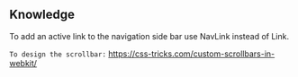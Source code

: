 ## Knowledge

To add an active link to the navigation side bar use NavLink instead of Link.

`To design the scrollbar:` https://css-tricks.com/custom-scrollbars-in-webkit/ 
